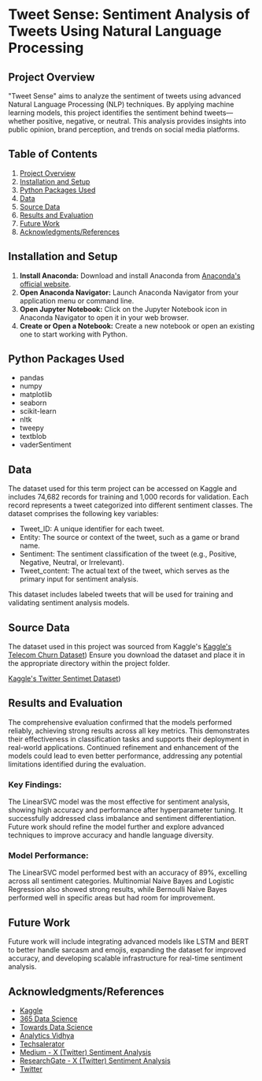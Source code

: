 # Tweet Sense: Sentiment Analysis of Tweets Using Natural Language Processing

## Project Overview

"Tweet Sense" aims to analyze the sentiment of tweets using advanced Natural Language Processing (NLP) techniques. By applying machine learning models, this project identifies the sentiment behind tweets—whether positive, negative, or neutral. This analysis provides insights into public opinion, brand perception, and trends on social media platforms.

## Table of Contents

1. [Project Overview](#project-overview)
2. [Installation and Setup](#installation-and-setup)
3. [Python Packages Used](#python-packages-used)
4. [Data](#data)
5. [Source Data](#source-data)
6. [Results and Evaluation](#results-and-evaluation)
7. [Future Work](#future-work)
8. [Acknowledgments/References](#acknowledgmentsreferences)

## Installation and Setup

1. **Install Anaconda:** Download and install Anaconda from [Anaconda's official website](https://www.anaconda.com/products/distribution).
2. **Open Anaconda Navigator:** Launch Anaconda Navigator from your application menu or command line.
3. **Open Jupyter Notebook:** Click on the Jupyter Notebook icon in Anaconda Navigator to open it in your web browser.
4. **Create or Open a Notebook:** Create a new notebook or open an existing one to start working with Python.

## Python Packages Used

- pandas
- numpy
- matplotlib
- seaborn
- scikit-learn
- nltk
- tweepy
- textblob
- vaderSentiment

## Data

The dataset used for this term project can be accessed on Kaggle and includes 74,682 records for training and 1,000 records for validation. Each record represents a tweet categorized into different sentiment classes. The dataset comprises the following key variables:

- Tweet_ID: A unique identifier for each tweet.
- Entity: The source or context of the tweet, such as a game or brand name.
- Sentiment: The sentiment classification of the tweet (e.g., Positive, Negative, Neutral, or Irrelevant).
- Tweet_content: The actual text of the tweet, which serves as the primary input for sentiment analysis.
  
This dataset includes labeled tweets that will be used for training and validating sentiment analysis models.

## Source Data

The dataset used in this project was sourced from Kaggle's [Kaggle's Telecom Churn Dataset](https://www.kaggle.com/datasets/shilongzhuang/telecom-customer-churn-by-maven-analytics)) Ensure you download the dataset and place it in the appropriate directory within the project folder.

[Kaggle's Twitter Sentimet Dataset](https://www.kaggle.com/datasets/jp797498e/twitter-entity-sentiment-analysis?resource=download&select=twitter_validation.csv))

## Results and Evaluation

The comprehensive evaluation confirmed that the models performed reliably, achieving strong results across all key metrics. This demonstrates their effectiveness in classification tasks and supports their deployment in real-world applications. Continued refinement and enhancement of the models could lead to even better performance, addressing any potential limitations identified during the evaluation.

### Key Findings:
The LinearSVC model was the most effective for sentiment analysis, showing high accuracy and performance after hyperparameter tuning. It successfully addressed class imbalance and sentiment differentiation. Future work should refine the model further and explore advanced techniques to improve accuracy and handle language diversity.

### Model Performance:
The LinearSVC model performed best with an accuracy of 89%, excelling across all sentiment categories. Multinomial Naive Bayes and Logistic Regression also showed strong results, while Bernoulli Naive Bayes performed well in specific areas but had room for improvement.

## Future Work

Future work will include integrating advanced models like LSTM and BERT to better handle sarcasm and emojis, expanding the dataset for improved accuracy, and developing scalable infrastructure for real-time sentiment analysis.

## Acknowledgments/References

- [Kaggle](https://www.kaggle.com)
- [365 Data Science](https://365datascience.com/)
- [Towards Data Science](https://towardsdatascience.com/)
- [Analytics Vidhya](https://www.analyticsvidhya.com/blog/2021/06/x-twitter-sentiment-analysis-a-nlp-use-case-for-beginners/)
- [Techsalerator](https://www.techsalerator.com/post/top-x-twitter-sentiment-data-providers)
- [Medium - X (Twitter) Sentiment Analysis](https://medium.com/@ubaidhaina/x-twitter-sentiment-analysis-05decd00a29f)
- [ResearchGate - X (Twitter) Sentiment Analysis](https://www.researchgate.net/publication/358439871_X_Twitter_Sentiment_Analysis_using_Natural_Language_Processing)
- [Twitter](https://twitter.com)

